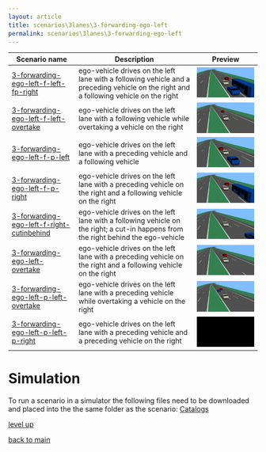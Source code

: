 ```yaml
---
layout: article
title: scenarios\3lanes\3-forwarding-ego-left
permalink: scenarios\3lanes\3-forwarding-ego-left
---
```

| Scenario name  | Description |  Preview | 
| ------------- | ------------- | --------- |
| [3-forwarding-ego-left-f-left-fp-right](\scenarios\3lanes\3-forwarding-ego-left\3-forwarding-ego-left-f-left-fp-right.xosc)  | ego-vehicle drives on the left lane with a following vehicle and a preceding vehicle on the right and a following vehicle on the right  |  ![image](3-forwarding-ego-left-f-left-fp-right.gif)  | 
| [3-forwarding-ego-left-f-left-overtake](\scenarios\3lanes\3-forwarding-ego-left\3-forwarding-ego-left-f-left-overtake.xosc)  | ego-vehicle drives on the left lane with a following vehicle while overtaking a vehicle on the right  |  ![image](3-forwarding-ego-left-f-left-overtake.gif)  | 
| [3-forwarding-ego-left-f-p-left](\scenarios\3lanes\3-forwarding-ego-left\3-forwarding-ego-left-f-p-left.xosc)  | ego-vehicle drives on the left lane with a preceding vehicle and a following vehicle  |  ![image](3-forwarding-ego-left-f-p-left.gif)  | 
| [3-forwarding-ego-left-f-p-right](\scenarios\3lanes\3-forwarding-ego-left\3-forwarding-ego-left-f-p-right.xosc)  | ego-vehicle drives on the left lane with a preceding vehicle on the right and a following vehicle on the right  |  ![image](3-forwarding-ego-left-f-p-right.gif)  | 
| [3-forwarding-ego-left-f-right-cutinbehind](\scenarios\3lanes\3-forwarding-ego-left\3-forwarding-ego-left-f-right-cutinbehind.xosc)  | ego-vehicle drives on the left lane with a following vehicle on the right; a cut-in happens from the right behind the ego-vehicle  |  ![image](3-forwarding-ego-left-f-right-cutinbehind.gif)  | 
| [3-forwarding-ego-left-overtake](\scenarios\3lanes\3-forwarding-ego-left\3-forwarding-ego-left-overtake.xosc)  | ego-vehicle drives on the left lane with a preceding vehicle on the right and a following vehicle on the right  |  ![image](3-forwarding-ego-left-overtake.gif)  | 
| [3-forwarding-ego-left-p-left-overtake](\scenarios\3lanes\3-forwarding-ego-left\3-forwarding-ego-left-p-left-overtake.xosc)  | ego-vehicle drives on the left lane with a preceding vehicle while overtaking a vehicle on the right  |  ![image](3-forwarding-ego-left-p-left-overtake.gif)  | 
| [3-forwarding-ego-left-p-left-p-right](\scenarios\3lanes\3-forwarding-ego-left\3-forwarding-ego-left-p-left-p-right.xosc)  | ego-vehicle drives on the left lane with a preceding vehicle and a preceding vehicle on the right  |  ![image](3-forwarding-ego-left-p-left-p-right.gif)  | 

# Simulation

To run a scenario in a simulator the following files need to be downloaded and placed into the the same folder as the scenario: [Catalogs](/Catalogs)

[level up](../)

[back to main](/)

